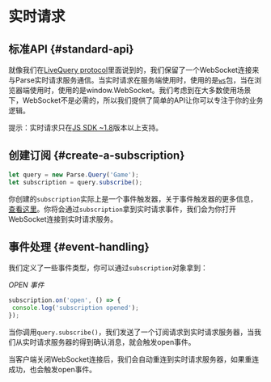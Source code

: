 # 实时请求

## 标准API {#standard-api}

就像我们在[LiveQuery protocol](https://github.com/parse-community/parse-server/wiki/Parse-LiveQuery-Protocol-Specification)里面说到的，我们保留了一个WebSocket连接来与Parse实时请求服务通信。当实时请求在服务端使用时，使用的是[`ws`](https://www.npmjs.com/package/ws)包，当在浏览器端使用时，使用的是window.WebSocket。我们考虑到在大多数使用场景下，WebSocket不是必需的，所以我们提供了简单的API让你可以专注于你的业务逻辑。

提示：实时请求只在[JS SDK ~1.8](https://www.gitbook.com/book/jaweii/parse/edit#)版本以上支持。

## 创建订阅 {#create-a-subscription}

```js
let query = new Parse.Query('Game');
let subscription = query.subscribe();
```

你创建的`subscription`实际上是一个事件触发器，关于事件触发器的更多信息，[查看这里](https://www.gitbook.com/book/jaweii/parse/edit#)。你将会通过`subscription`拿到实时请求事件，我们会为你打开WebSocket连接到实时请求服务。

## 事件处理 {#event-handling}

我们定义了一些事件类型，你可以通过`subscription`对象拿到：

_OPEN 事件_

```js
subscription.on('open', () => {
 console.log('subscription opened');
});
```

当你调用`query.subscribe()`，我们发送了一个订阅请求到实时请求服务器，当我们从实时请求服务器的得到确认消息，就会触发open事件。

当客户端关闭WebSocket连接后，我们会自动重连到实时请求服务器，如果重连成功，也会触发open事件。



